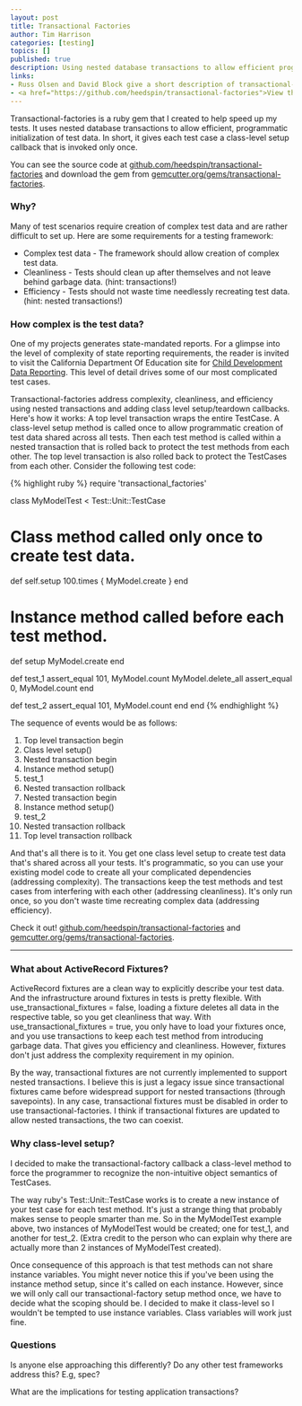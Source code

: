 ```yaml
---
layout: post
title: Transactional Factories
author: Tim Harrison
categories: [testing]
topics: []
published: true
description: Using nested database transactions to allow efficient programmatic initialization of ruby unit test data.
links:
- Russ Olsen and David Block give a short description of transactional-factories in their <a href="http://ruby5.envylabs.com/episodes/122-episode-120-october-15th-2010/stories/1051-transactional-factories">Episode 120 on Ruby5</a>
- <a href="https://github.com/heedspin/transactional-factories">View the source on github</a>
---
```


Transactional-factories is a ruby gem that I created to help speed up my tests.  It uses nested database transactions to allow efficient, programmatic initialization of test data.  In short, it gives each test case a class-level setup callback that is invoked only once.

You can see the source code at [github.com/heedspin/transactional-factories](http://github.com/heedspin/transactional-factories) and download the gem from [gemcutter.org/gems/transactional-factories](http://gemcutter.org/gems/transactional-factories).

### Why?

Many of test scenarios require creation of complex test data and are rather difficult to set up.  Here are some requirements for a testing framework:

- Complex test data - The framework should allow creation of complex test data.
- Cleanliness - Tests should clean up after themselves and not leave behind garbage data. (hint: transactions!)
- Efficiency - Tests should not waste time needlessly recreating test data. (hint: nested transactions!)

<div class="breakout mod">
<h3>How complex is the test data?</h3>
  <p>
One of my projects generates state-mandated reports.  For a glimpse into the level of complexity of state reporting requirements, the reader is invited to visit the California Department Of Education site for <a href="http://www.cde.ca.gov/sp/cd/ci/ccdata.asp">Child Development Data Reporting</a>.  This level of detail drives some of our most complicated test cases.
  </p>
</div>

Transactional-factories address complexity, cleanliness, and efficiency using nested transactions and adding class level setup/teardown callbacks.  Here's how it works: A top level transaction wraps the entire TestCase.  A class-level setup method is called once to allow programmatic creation of test data shared across all tests.  Then each test method is called within a nested transaction that is rolled back to protect the test methods from each other.  The top level transaction is also rolled back to protect the TestCases from each other.  Consider the following test code:

{% highlight ruby %}
require 'transactional_factories'

class MyModelTest < Test::Unit::TestCase
  # Class method called only once to create test data.
  def self.setup
    100.times { MyModel.create }
  end

  # Instance method called before each test method.
  def setup
    MyModel.create
  end
  
  def test_1
    assert_equal 101, MyModel.count
    MyModel.delete_all
    assert_equal 0, MyModel.count
  end

  def test_2
    assert_equal 101, MyModel.count
  end
end
{% endhighlight %}

The sequence of events would be as follows:

1. Top level transaction begin
2. Class level setup()
3. Nested transaction begin
4. Instance method setup()
5. test_1
6. Nested transaction rollback
7. Nested transaction begin
8. Instance method setup()
9. test_2
10. Nested transaction rollback
11. Top level transaction rollback

And that's all there is to it.  You get one class level setup to create test data that's shared across all your tests.  It's programmatic, so you can use your existing model code to create all your complicated dependencies (addressing complexity).  The transactions keep the test methods and test cases from interfering with each other (addressing cleanliness).  It's only run once, so you don't waste time recreating complex data (addressing efficiency).

Check it out! [github.com/heedspin/transactional-factories](http://github.com/heedspin/transactional-factories) and [gemcutter.org/gems/transactional-factories](http://gemcutter.org/gems/transactional-factories).

* * *

### What about ActiveRecord Fixtures?

ActiveRecord fixtures are a clean way to explicitly describe your test data.  And the infrastructure around fixtures in tests is pretty flexible.  With use\_transactional\_fixtures = false, loading a fixture deletes all data in the respective table, so you get cleanliness that way.  With use\_transactional\_fixtures = true, you only have to load your fixtures once, and you use transactions to keep each test method from introducing garbage data.  That gives you efficiency and cleanliness.  However, fixtures don't just address the complexity requirement in my opinion.

By the way, transactional fixtures are not currently implemented to support nested transactions.  I believe this is just a legacy issue since transactional fixtures came before widespread support for nested transactions (through savepoints).  In any case, transactional fixtures must be disabled in order to use transactional-factories.  I think if transactional fixtures are updated to allow nested transactions, the two can coexist.

### Why class-level setup?

I decided to make the transactional-factory callback a class-level method to force the programmer to recognize the non-intuitive object semantics of TestCases.  

The way ruby's Test::Unit::TestCase works is to create a new instance of your test case for each test method.  It's just a strange thing that probably makes sense to people smarter than me.  So in the MyModelTest example above, two instances of MyModelTest would be created; one for test\_1, and another for test\_2.  (Extra credit to the person who can explain why there are actually more than 2 instances of MyModelTest created).

Once consequence of this approach is that test methods can not share instance variables.  You might never notice this if you've been using the instance method setup, since it's called on each instance.  However, since we will only call our transactional-factory setup method once, we have to decide what the scoping should be.  I decided to make it class-level so I wouldn't be tempted to use instance variables.  Class variables will work just fine.

### Questions

Is anyone else approaching this differently?  Do any other test frameworks address this?  E.g, spec?

What are the implications for testing application transactions?
